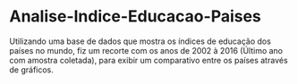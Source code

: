# Analise-Indice-Educacao-Paises
Utilizando uma base de dados que mostra os índices de educação dos países no mundo, fiz um recorte com os anos de 2002 à 2016 (Último ano com amostra coletada), para exibir um comparativo entre os países através de gráficos.
